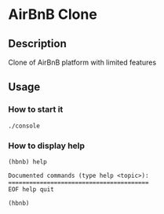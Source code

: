 # AirBnB Clone

## Description

Clone of AirBnB platform with limited features

## Usage

### How to start it
```
./console
```

### How to display help
```
(hbnb) help

Documented commands (type help <topic>):
========================================
EOF help quit

(hbnb)
```
